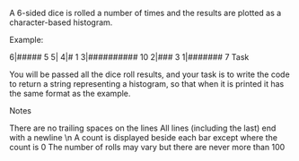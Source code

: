 A 6-sided dice is rolled a number of times and the results are plotted as a character-based histogram.

Example:

6|##### 5
5|
4|# 1
3|########## 10
2|### 3
1|####### 7
Task

You will be passed all the dice roll results, and your task is to write the code to return a string representing a histogram, so that when it is printed it has the same format as the example.

Notes

There are no trailing spaces on the lines
All lines (including the last) end with a newline \n
A count is displayed beside each bar except where the count is 0
The number of rolls may vary but there are never more than 100